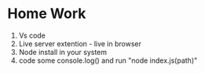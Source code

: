 

# Home Work
1. Vs code 
2. Live server extention - live in browser
3. Node install in your system
4. code some console.log() and run "node index.js(path)"